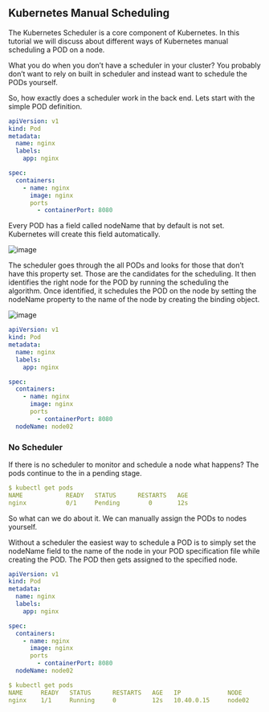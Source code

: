 ## Kubernetes Manual Scheduling
The Kubernetes Scheduler is a core component of Kubernetes. In this tutorial we will discuss about different ways of Kubernetes manual scheduling a POD on a node.

What you do when you don’t have a scheduler in your cluster? You probably don’t want to rely on built in scheduler and instead want to schedule the PODs yourself.

So, how exactly does a scheduler work in the back end. Lets start with the simple POD definition.

```yaml
apiVersion: v1
kind: Pod
metadata:
  name: nginx
  labels: 
    app: nginx

spec:
  containers:
    - name: nginx
      image: nginx
      ports
        - containerPort: 8080
```

Every POD has a field called nodeName that by default is not set. Kubernetes will create this field automatically.

![image](https://github.com/devopsnov23/k8s-training/assets/150913274/d3709ab6-600b-4982-acf8-3195add99450)


The scheduler goes through the all PODs and looks for those that don’t have this property set. Those are the candidates for the scheduling. It then identifies the right node for the POD by running the scheduling the algorithm. Once identified, it schedules the POD on the node by setting the nodeName property to the name of the node by creating the binding object.

![image](https://github.com/devopsnov23/k8s-training/assets/150913274/9cbedb51-7f97-42f3-af39-6df47c36d487)


```yaml
apiVersion: v1
kind: Pod
metadata:
  name: nginx
  labels: 
    app: nginx

spec:
  containers:
    - name: nginx
      image: nginx
      ports
        - containerPort: 8080
  nodeName: node02
```

### No Scheduler
If there is no scheduler to monitor and schedule a node what happens? The pods continue to the in a pending stage.

```yaml 
$ kubectl get pods
NAME            READY   STATUS      RESTARTS   AGE
nginx           0/1     Pending        0       12s
```

So what can we do about it. We can manually assign the PODs to nodes yourself.

Without a scheduler the easiest way to schedule a POD is to simply set the nodeName field to the name of the node in your POD specification file while creating the POD. The POD then gets assigned to the specified node.

```yaml
apiVersion: v1
kind: Pod
metadata:
  name: nginx
  labels: 
    app: nginx

spec:
  containers:
    - name: nginx
      image: nginx
      ports
        - containerPort: 8080
  nodeName: node02

$ kubectl get pods
NAME     READY   STATUS      RESTARTS   AGE   IP             NODE
nginx    1/1     Running     0          12s   10.40.0.15     node02
```

